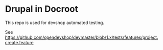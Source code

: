 # Drupal in Docroot

This repo is used for devshop automated testing.

See https://github.com/opendevshop/devmaster/blob/1.x/tests/features/project.create.feature
